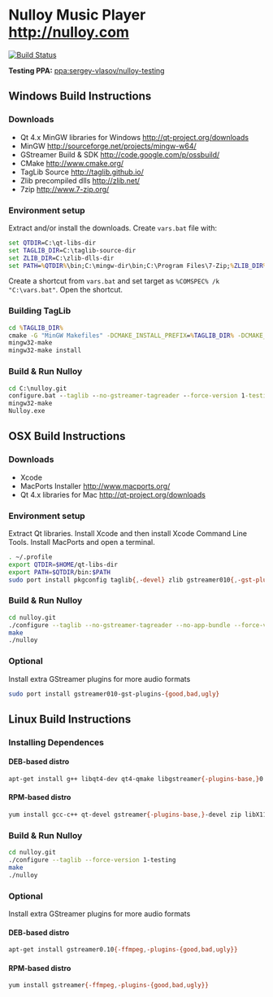 # Nulloy Music Player http://nulloy.com

[![Build Status](https://travis-ci.org/sergey-vlasov/nulloy.png?branch=devel)](https://travis-ci.org/sergey-vlasov/nulloy)

**Testing PPA:** [ppa:sergey-vlasov/nulloy-testing](http://launchpad.net/~sergey-vlasov/+archive/nulloy-testing)



## Windows Build Instructions

### Downloads
* Qt 4.x MinGW libraries for Windows http://qt-project.org/downloads
* MinGW http://sourceforge.net/projects/mingw-w64/
* GStreamer Build & SDK http://code.google.com/p/ossbuild/
* CMake http://www.cmake.org/
* TagLib Source http://taglib.github.io/
* Zlib precompiled dlls http://zlib.net/
* 7zip http://www.7-zip.org/

### Environment setup

Extract and/or install the downloads. Create ```vars.bat``` file with:

```bat
set QTDIR=C:\qt-libs-dir
set TAGLIB_DIR=C:\taglib-source-dir
set ZLIB_DIR=C:\zlib-dlls-dir
set PATH=%QTDIR%\bin;C:\mingw-dir\bin;C:\Program Files\7-Zip;%ZLIB_DIR%;%PATH%
```

Create a shortcut from ```vars.bat``` and set target as ```%COMSPEC% /k "C:\vars.bat"```. Open the shortcut.

### Building TagLib

```bat
cd %TAGLIB_DIR%
cmake -G "MinGW Makefiles" -DCMAKE_INSTALL_PREFIX=%TAGLIB_DIR% -DCMAKE_RELEASE_TYPE=Release -DENABLE_STATIC=ON -DENABLE_STATIC_RUNTIME=ON .
mingw32-make
mingw32-make install
```

### Build & Run Nulloy

```bat
cd C:\nulloy.git
configure.bat --taglib --no-gstreamer-tagreader --force-version 1-testing
mingw32-make
Nulloy.exe
```



## OSX Build Instructions

### Downloads
* Xcode
* MacPorts Installer http://www.macports.org/
* Qt 4.x libraries for Mac http://qt-project.org/downloads

### Environment setup

Extract Qt libraries. Install Xcode and then install Xcode Command Line Tools. Install MacPorts and open a terminal.

```sh
. ~/.profile
export QTDIR=$HOME/qt-libs-dir
export PATH=$QTDIR/bin:$PATH
sudo port install pkgconfig taglib{,-devel} zlib gstreamer010{,-gst-plugins-base}
```

### Build & Run Nulloy

```sh
cd nulloy.git
./configure --taglib --no-gstreamer-tagreader --no-app-bundle --force-version 1-testing
make
./nulloy
```

### Optional

Install extra GStreamer plugins for more audio formats

```sh
sudo port install gstreamer010-gst-plugins-{good,bad,ugly}
```



## Linux Build Instructions

### Installing Dependences

#### DEB-based distro

```sh
apt-get install g++ libqt4-dev qt4-qmake libgstreamer{-plugins-base,}0.10-dev zip libx11-dev libtag1-dev
```

#### RPM-based distro

```sh
yum install gcc-c++ qt-devel gstreamer{-plugins-base,}-devel zip libX11-devel taglib-devel
```

### Build & Run Nulloy

```sh
cd nulloy.git
./configure --taglib --force-version 1-testing
make
./nulloy
```

### Optional

Install extra GStreamer plugins for more audio formats

#### DEB-based distro

```sh
apt-get install gstreamer0.10{-ffmpeg,-plugins-{good,bad,ugly}}
```

#### RPM-based distro

```sh
yum install gstreamer{-ffmpeg,-plugins-{good,bad,ugly}}
```

